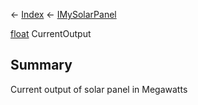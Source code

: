 ← [Index](Api-Index) ← [IMySolarPanel](SpaceEngineers.Game.ModAPI.Ingame.IMySolarPanel)

[float](System.Single) CurrentOutput

## Summary

Current output of solar panel in Megawatts

